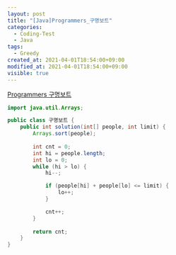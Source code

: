 ```yaml
---
layout: post
title: "[Java]Programmers_구명보트"
categories:
  - Coding-Test
  - Java
tags:
  - Greedy
created_at: 2021-04-01T18:54:00+09:00
modified_at: 2021-04-01T18:54:00+09:00
visible: true
---
```




[Programmers 구명보트](https://www.acmicpc.net/problem/42885)

```java
import java.util.Arrays;

public class 구명보트 {
    public int solution(int[] people, int limit) {
        Arrays.sort(people);
        
        int cnt = 0;
        int hi = people.length;
        int lo = 0;
        while (hi > lo) {
            hi--;

            if (people[hi] + people[lo] <= limit) {
                lo++;
            }

            cnt++;
        }
        
        return cnt;
    }
}
```


